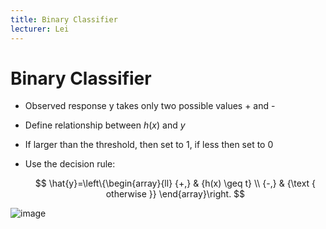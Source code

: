 ```yaml
---
title: Binary Classifier
lecturer: Lei
---
```


# Binary Classifier

-   Observed response y takes only two possible values + and -

-   Define relationship between $h(x)$ and $y$

-   If larger than the threshold, then set to 1, if less then set to 0

-   Use the decision rule:

    $$
    \hat{y}=\left\{\begin{array}{ll}
          {+,} & {h(x) \geq t} \\
          {-,} & {\text { otherwise }}
          \end{array}\right.
    $$

![image](/img/Year_2/Software_Methodologies/Machine_Learning/Binary_Classifier/Binary_Classifier.webp)
